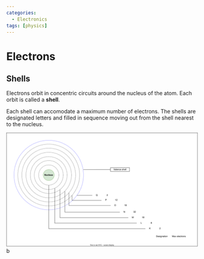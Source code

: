 ```yaml
---
categories:
  - Electronics
tags: [physics]
---
```


# Electrons

## Shells

Electrons orbit in concentric circuits around the nucleus of the atom. Each orbit is called a **shell**. 

Each shell can accomodate a maximum number of electrons. The shells are designated letters and filled in sequence moving out from the shell nearest to the nucleus. 

![](/img/electron-shells.svg.svg)
b